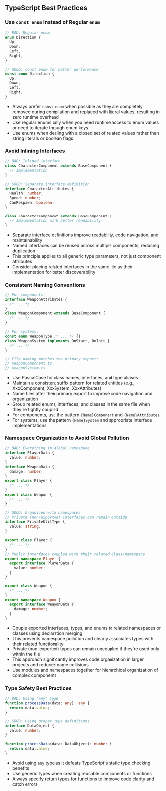 ## TypeScript Best Practices

### Use `const enum` Instead of Regular `enum`

```ts
// BAD: Regular enum
enum Direction {
  Up,
  Down,
  Left,
  Right,
}

// GOOD: const enum for better performance
const enum Direction {
  Up,
  Down,
  Left,
  Right,
}
```

- Always prefer `const enum` when possible as they are completely removed during compilation and replaced with literal values, resulting in zero runtime overhead
- Use regular enums only when you need runtime access to enum values or need to iterate through enum keys
- Use enums when dealing with a closed set of related values rather than string literals or boolean flags

### Avoid Inlining Interfaces

```ts
// BAD: Inlined interface
class CharacterComponent extends BaseComponent {
  // Implementation
}

// GOOD: Separate interface definition
interface CharacterAttributes {
  Health: number;
  Speed: number;
  CanRespawn: boolean;
}

class CharacterComponent extends BaseComponent {
  // Implementation with better readability
}
```

- Separate interface definitions improve readability, code navigation, and maintainability
- Named interfaces can be reused across multiple components, reducing duplication
- This principle applies to all generic type parameters, not just component attributes
- Consider placing related interfaces in the same file as their implementation for better discoverability

### Consistent Naming Conventions

```ts
// For components:
interface WeaponAttributes {
  /* ... */
}
class WeaponComponent extends BaseComponent {
  /* ... */
}

// For systems:
const enum WeaponType /* ... */ {}
class WeaponSystem implements OnStart, OnInit {
  /* ... */
}

// File naming matches the primary export:
// WeaponComponent.ts
// WeaponSystem.ts
```

- Use PascalCase for class names, interfaces, and type aliases
- Maintain a consistent suffix pattern for related entities (e.g., XxxComponent, XxxSystem, XxxAttributes)
- Name files after their primary export to improve code navigation and organization
- Group related enums, interfaces, and classes in the same file when they're tightly coupled
- For components, use the pattern `{Name}Component` and `{Name}Attributes`
- For systems, use the pattern `{Name}System` and appropriate interface implementations

### Namespace Organization to Avoid Global Pollution

```ts
// BAD: Everything in global namespace
interface PlayerData {
  value: number;
}
interface WeaponData {
  damage: number;
}
export class Player {
  /* ... */
}
export class Weapon {
  /* ... */
}

// GOOD: Organized with namespaces
// Private (non-exported) interfaces can remain outside
interface PrivateUtilType {
  value: string;
}

export class Player {
  /* ... */
}
// Public interfaces coupled with their related class/namespace
export namespace Player {
  export interface PlayerData {
    value: number;
  }
}

export class Weapon {
  /* ... */
}
export namespace Weapon {
  export interface WeaponData {
    damage: number;
  }
}
```

- Couple exported interfaces, types, and enums to related namespaces or classes using declaration merging
- This prevents namespace pollution and clearly associates types with their related functionality
- Private (non-exported) types can remain uncoupled if they're used only within the file
- This approach significantly improves code organization in larger projects and reduces name collisions
- Use modules and namespaces together for hierarchical organization of complex components

### Type Safety Best Practices

```ts
// BAD: Using 'any' type
function processData(data: any): any {
  return data.value;
}

// GOOD: Using proper type definitions
interface DataObject {
  value: number;
}

function processData(data: DataObject): number {
  return data.value;
}
```

- Avoid using `any` type as it defeats TypeScript's static type checking benefits
- Use generic types when creating reusable components or functions
- Always specify return types for functions to improve code clarity and catch errors